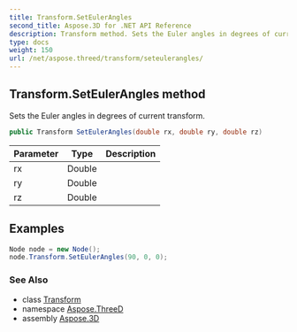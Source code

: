 ```yaml
---
title: Transform.SetEulerAngles
second_title: Aspose.3D for .NET API Reference
description: Transform method. Sets the Euler angles in degrees of current transform
type: docs
weight: 150
url: /net/aspose.threed/transform/seteulerangles/
---
```

## Transform.SetEulerAngles method

Sets the Euler angles in degrees of current transform.

```csharp
public Transform SetEulerAngles(double rx, double ry, double rz)
```

| Parameter | Type | Description |
| --- | --- | --- |
| rx | Double |  |
| ry | Double |  |
| rz | Double |  |

## Examples

```csharp
Node node = new Node();
node.Transform.SetEulerAngles(90, 0, 0);
```

### See Also

* class [Transform](../)
* namespace [Aspose.ThreeD](../../transform/)
* assembly [Aspose.3D](../../../)


